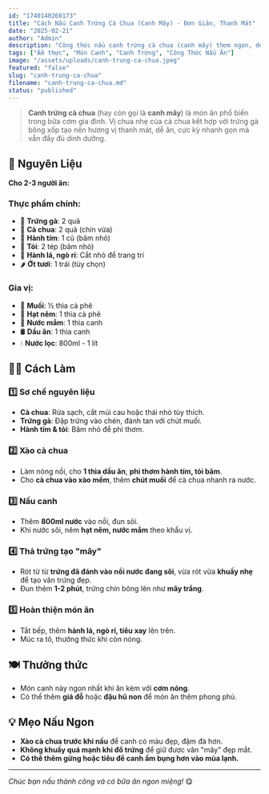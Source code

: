 ```yaml
---
id: "1740140260173"
title: "Cách Nấu Canh Trứng Cà Chua (Canh Mây) - Đơn Giản, Thanh Mát"
date: "2025-02-21"
author: "Admin"
description: "Công thức nấu canh trứng cà chua (canh mây) thơm ngon, dễ làm, phù hợp cho mọi bữa ăn."
tags: ["Ẩm thực", "Món Canh", "Canh Trứng", "Công Thức Nấu Ăn"]
image: "/assets/uploads/canh-trung-ca-chua.jpeg"
featured: "false"
slug: "canh-trung-ca-chua"
filename: "canh-trung-ca-chua.md"
status: "published"
---
```

> **Canh trứng cà chua** (hay còn gọi là **canh mây**) là món ăn phổ biến trong bữa cơm gia đình. Vị chua nhẹ của cà chua kết hợp với trứng gà bông xốp tạo nên hương vị thanh mát, dễ ăn, cực kỳ nhanh gọn mà vẫn đầy đủ dinh dưỡng.

## 🛒 Nguyên Liệu  

**Cho 2-3 người ăn:**  

### Thực phẩm chính:  
- 🥚 **Trứng gà**: 2 quả  
- 🍅 **Cà chua**: 2 quả (chín vừa)  
- 🧅 **Hành tím**: 1 củ (băm nhỏ)  
- 🧄 **Tỏi**: 2 tép (băm nhỏ)  
- 🌿 **Hành lá, ngò rí**: Cắt nhỏ để trang trí  
- 🌶️ **Ớt tươi**: 1 trái (tùy chọn)  

### Gia vị:  
- 🧂 **Muối**: ½ thìa cà phê  
- 🍚 **Hạt nêm**: 1 thìa cà phê  
- 🥄 **Nước mắm**: 1 thìa canh  
- 🛢️ **Dầu ăn**: 1 thìa canh  
- 💧 **Nước lọc**: 800ml - 1 lít  

## 👩‍🍳 Cách Làm  

### 1️⃣ Sơ chế nguyên liệu  
- **Cà chua**: Rửa sạch, cắt múi cau hoặc thái nhỏ tùy thích.  
- **Trứng gà**: Đập trứng vào chén, đánh tan với chút muối.  
- **Hành tím & tỏi**: Băm nhỏ để phi thơm.  

### 2️⃣ Xào cà chua  
- Làm nóng nồi, cho **1 thìa dầu ăn**, **phi thơm hành tím, tỏi băm**.  
- Cho **cà chua vào xào mềm**, thêm **chút muối** để cà chua nhanh ra nước.  

### 3️⃣ Nấu canh  
- Thêm **800ml nước** vào nồi, đun sôi.  
- Khi nước sôi, nêm **hạt nêm, nước mắm** theo khẩu vị.  

### 4️⃣ Thả trứng tạo "mây"  
- Rót từ từ **trứng đã đánh vào nồi nước đang sôi**, vừa rót vừa **khuấy nhẹ** để tạo vân trứng đẹp.  
- Đun thêm **1-2 phút**, trứng chín bông lên như **mây trắng**.  

### 5️⃣ Hoàn thiện món ăn  
- Tắt bếp, thêm **hành lá, ngò rí, tiêu xay** lên trên.  
- Múc ra tô, thưởng thức khi còn nóng.  

## 🍽️ Thưởng thức  

- Món canh này ngon nhất khi ăn kèm với **cơm nóng**.  
- Có thể thêm **giá đỗ** hoặc **đậu hũ non** để món ăn thêm phong phú.  

## 💡 Mẹo Nấu Ngon  

- **Xào cà chua trước khi nấu** để canh có màu đẹp, đậm đà hơn.  
- **Không khuấy quá mạnh khi đổ trứng** để giữ được vân "mây" đẹp mắt.  
- **Có thể thêm gừng hoặc tiêu để canh ấm bụng hơn vào mùa lạnh.**  

---

*Chúc bạn nấu thành công và có bữa ăn ngon miệng!* 😋